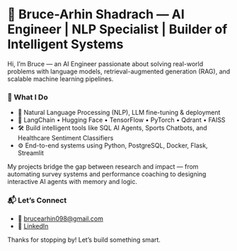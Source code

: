 # 👋 Bruce-Arhin Shadrach — AI Engineer | NLP Specialist | Builder of Intelligent Systems

Hi, I’m Bruce — an AI Engineer passionate about solving real-world problems with language models, retrieval-augmented generation (RAG), and scalable machine learning pipelines.

### 🚀 What I Do
- 🧠 Natural Language Processing (NLP), LLM fine-tuning & deployment
- 🔗 LangChain • Hugging Face • TensorFlow • PyTorch • Qdrant • FAISS
- 🛠️ Build intelligent tools like SQL AI Agents, Sports Chatbots, and Healthcare Sentiment Classifiers
- ⚙️ End-to-end systems using Python, PostgreSQL, Docker, Flask, Streamlit

My projects bridge the gap between research and impact — from automating survey systems and performance coaching to designing interactive AI agents with memory and logic.

### 📬 Let’s Connect
- 📧 [brucearhin098@gmail.com](mailto:brucearhin098@gmail.com)
- 💼 [LinkedIn](https://www.linkedin.com/in/your-linkedin-username)


Thanks for stopping by! Let’s build something smart.

<!---
shadrach098/shadrach098 is a ✨ special ✨ repository because its `README.md` (this file) appears on your GitHub profile.
You can click the Preview link to take a look at your changes.
--->
